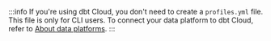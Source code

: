 :::info
If you're using dbt Cloud, you don't need to create a `profiles.yml` file. This file is only for CLI users. To connect your data platform to dbt Cloud, refer to [About data platforms](/docs/cloud/connect-data-platform/about-connections). 
:::
